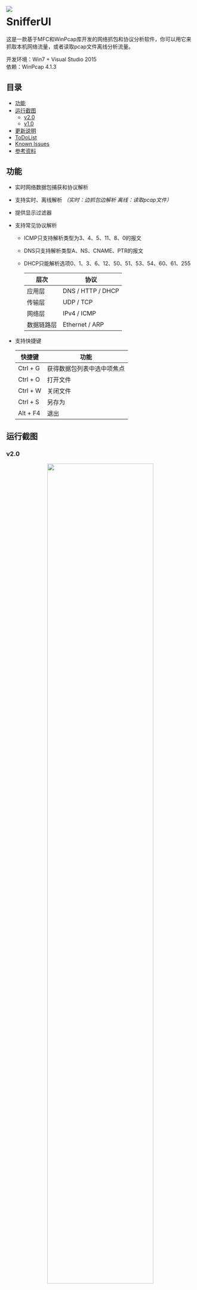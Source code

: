 <p>
  <img src="https://github.com/Chentingz/SnifferUI/blob/master/SnifferUI/res/SnifferUI.ico" align=left border=0 />
  <h1>SnifferUI</h1>
</p>  
  
这是一款基于MFC和WinPcap库开发的网络抓包和协议分析软件，你可以用它来抓取本机网络流量，或者读取pcap文件离线分析流量。  

开发环境：Win7 + Visual Studio 2015  
依赖：WinPcap 4.1.3  

## 目录
- [功能](#功能)
- [运行截图](#运行截图)
  - [v2.0](#v20)
  - [v1.0](#v10)
- [更新说明](#更新说明)
- [ToDoList](#todolist)
- [Known Issues](#known-issues)
- [参考资料](#参考资料)

## 功能
* 实时网络数据包捕获和协议解析
* 支持实时、离线解析 *（实时：边抓包边解析 离线：读取pcap文件）*
* 提供显示过滤器
* 支持常见协议解析  
  * ICMP只支持解析类型为3、4、5、11、8、0的报文
  * DNS只支持解析类型A、NS、CNAME、PTR的报文
  * DHCP只能解析选项0、1、3、6、12、50、51、53、54、60、61、255  
    
    | 层次 | 协议 |
    | ------------------ | -----|
    | 应用层             | DNS / HTTP / DHCP |
    | 传输层             | UDP / TCP |
    | 网络层             | IPv4 / ICMP |
    | 数据链路层         | Ethernet / ARP |
  
* 支持快捷键  
    
    | 快捷键 | 功能 |
    | ------| -----|
    | Ctrl + G | 获得数据包列表中选中项焦点 |
    | Ctrl + O | 打开文件 |
    | Ctrl + W | 关闭文件 |
    | Ctrl + S | 另存为 |
    | Alt + F4 | 退出 |  

## 运行截图
### v2.0
<p align=center>
  <img src="https://github.com/Chentingz/SnifferUI/blob/master/img/SnifferUI_v2.0_Snapshot_20190624.png" width = 75% height = 75%/>
</p>  

### v1.0
<p align=center>
  <img src="https://github.com/Chentingz/SnifferUI/blob/v1.0/img/decode_dns.PNG" width = 75% height = 75%/>  
</p>  

## 更新说明
* 2019/6/24  
  - 完善菜单栏
    - 新增”清理缓存文件“菜单项
    - 新增”快捷键一览“菜单项
  - 新增工具栏
    - 原网卡列表、过滤器列表、按钮等移动至工具栏上
    - 用图标代替按钮文本
  - 完善数据包列表控件
    - 调整各列初始宽度
    - 允许拖拽列表的列
  - 完善状态栏
    - 调整各栏宽度
    - 新增“已显示”数据包个数
  - 完善“关于”窗口  
  
* 2019/5/23  
  * 代码重构
    * 新增PacketCatcher类、PacketDumper类、PacketPool类，降低抓包与界面之间耦合
    * PacketCatcher类：实现数据包捕获，底层使用winpcap库函数
    * PacketDumper类：实现捕获数据包转储到文件，仅支持转储.pcap文件
    * PacketPool类：实现数据包管理，底层使用stl关联容器map存储数据包
  * 新增菜单栏
  * 新增状态栏
  * 删除“暂停”按钮
  * 新增快捷键   
  
* 2019/1/22
  * 新增Packet类封装数据包，解决内存泄露问题
  * 界面更换为Win7风格
  
* 2019/1/14 
  * 新增显示过滤器
  
* 2017/2/15 - 2017/3/12
  * 完成v1.0开发
  * 实现数据包实时捕获和常见协议解析
  
## ToDoList  
- [x] v2.0中DHCP,DNS,HTTP解析的实现  
- [x] 根据协议名过滤数据包  
- [x] 数据包保存为.pcap格式文件  
- [x] 鼠标移开list控件，保持选中行高亮 
- [x] 添加菜单栏  
- [ ] 优化内存占用率（目前抓取数据包数量很大时，内存占用率高）
- [x] 添加工具栏

## Known Issues
- [x] 过滤后原来位置的底色保持不变  
- [ ] DNS协议无法正确解析回答、授权回答、附加信息区域  
- [x] 数据包16进制字节流格式不对齐  
- [x] 按下结束后再开始，界面卡死  
- [x] 使用过滤器后，若线程仍在抓包，新抓到的的数据包没有过滤就打印
- [ ] 读取大pcap文件时，内存占用率高甚至出现程序崩溃 [#2](https://github.com/Chentingz/SnifferUI/issues/2)

## 参考资料
* [一步一步开发sniffer（Winpcap+MFC）（一）工欲善其事，必先配环境——配置winpcap开发环境](https://blog.csdn.net/litingli/article/details/5950962)
* [一步一步开发sniffer（Winpcap+MFC）（二）掀起你的盖头来，让我来画你的脸——用MFC开发GUI](https://blog.csdn.net/litingli/article/details/6098654)
* [一步一步开发sniffer（Winpcap+MFC）（三）安得广厦千万间，先画蓝图再砌砖——搭建winpcap抓包框架](https://blog.csdn.net/litingli/article/details/7315699)
* [一步一步开发sniffer（Winpcap+MFC）（四）要想从此过，留下协议头——各层网络协议头的实现](https://blog.csdn.net/litingli/article/details/7315789)
* [一步一步开发sniffer（Winpcap+MFC）（五）莫道无人能识君，其实我懂你的心——解析数据包](https://blog.csdn.net/litingli/article/details/7315914)
* [一步一步开发sniffer（Winpcap+MFC）（六）千呼万唤始出来，不抱琵琶也露面——将解析数据写到GUI上](https://blog.csdn.net/litingli/article/details/7316173)
* [RFC792 ICMP](https://www.rfc-editor.org/rfc/rfc792.txt)
* [RFC1257 ICMP Router Discovery Messages](https://www.rfc-editor.org/rfc/rfc1256.txt)
* [RFC1035  DOMAIN NAMES - IMPLEMENTATION AND SPECIFICATION](https://www.rfc-editor.org/rfc/rfc1035.txt)
* [RFC2132 DHCP Options and BOOTP Vendor Extensions](https://www.rfc-editor.org/rfc/rfc2132.txt)
* [WinPcap 4.0.1中文技术文档](http://www.ferrisxu.com/WinPcap/html/index.html)
* [1184893257/SimpleSniffer](https://github.com/1184893257/SimpleSniffer)
* [（鸡啄米） VS2010/MFC编程入门教程之目录和总结](http://www.jizhuomi.com/software/257.html)  

[回到顶部](#snifferui)

